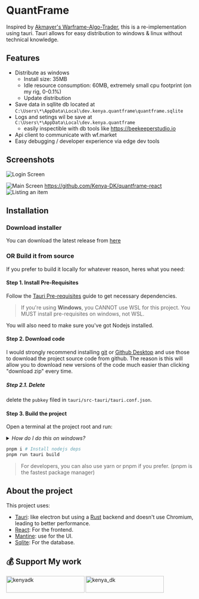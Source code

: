# QuantFrame

Inspired by [Akmayer's Warframe-Algo-Trader](https://github.com/akmayer/Warframe-Algo-Trader), this is a re-implementation using tauri. Tauri allows for easy distribution to windows & linux without technical knowledge.

## Features

- Distribute as windows
  - Install size: 35MB
  - Idle resource consumption: 60MB, extremely small cpu footprint (on my rig, 0-0.1%)
  - Update distribution
- Save data in sqllite db located at `C:\Users\*\AppData\Local\dev.kenya.quantframe\quantframe.sqlite`
- Logs and setings wil be save at `C:\Users\*\AppData\Local\dev.kenya.quantframe`
  - easily inspectible with db tools like https://beekeeperstudio.io
- Api client to communicate with wf.market
- Easy debugging / developer experience via edge dev tools

## Screenshots

![Login Screen](./docs/assets/login.png)

![Main Screen](./docs/assets/main-screen.png)
https://github.com/Kenya-DK/quantframe-react
![Listing an item](./docs/assets/listing.png)

## Installation

### Download installer

You can download the latest release from [here](https://github.com/Kenya-DK/quantframe-react/releases)

### OR Build it from source

If you prefer to build it locally for whatever reason, heres what you need:

#### Step 1. Install Pre-Requisites

Follow the [Tauri Pre-requisites](https://tauri.app/v1/guides/getting-started/prerequisites) guide to get necessary dependencies.

> If you're using **Windows**, you CANNOT use WSL for this project. You MUST install pre-requisites on windows, not WSL.

You will also need to make sure you've got Nodejs installed.

#### Step 2. Download code

I would strongly recommend installing [git](https://git-scm.com/) or [Github Desktop](https://desktop.github.com/) and use those to download the project source code from github. The reason is this will allow you to download new versions of the code much easier than clicking "download zip" every time.

##### Step 2.1. Delete

delete the `pubkey` filed in `tauri/src-tauri/tauri.conf.json`.

#### Step 3. Build the project

Open a terminal at the project root and run:

<details>
<summary>
<i>How do I do this on windows?</i>
</summary>

On windows, this is easily done by click the path:

![path](./docs/assets/open-terminal-1.png)

Then type in `powershell` and hit enter

![ps](./docs/assets/open-terminal-2.png)

</details>

```bash
pnpm i # Install nodejs deps
pnpm run tauri build
```

> For developers, you can also use yarn or pnpm if you prefer. (pnpm is the fastest package manager)

## About the project

This project uses:

- [Tauri](https://tauri.app): like electron but using a [Rust](https://www.rust-lang.org/) backend and doesn't use Chromium, leading to better performance.
- [React](https://react.dev/): For the frontend.
- [Mantine](https://mantine.dev/): use for the UI.
- [Sqlite](https://www.sqlite.org/index.html): For the database.

## 💰 Support My work

<p><a href="https://www.buymeacoffee.com/kenyadk"> <img align="left" src="https://cdn.buymeacoffee.com/buttons/v2/default-yellow.png" height="45" width="210" alt="kenyadk" /></a></p>
<p><a href="https://patreon.com/kenya_dk"> <img align="left" src="https://img.shields.io/badge/Patreon-F96854?style=for-the-badge&logo=patreon&logoColor=white" height="45" width="210" alt="kenya_dk" /></a></p>
